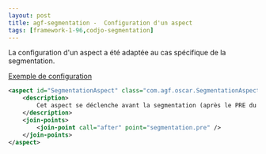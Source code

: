 ```yaml
---
layout: post
title: agf-segmentation -  Configuration d'un aspect
tags: [framework-1-96,codjo-segmentation]
---
```

La configuration d'un aspect a été adaptée au cas spécifique de la segmentation.

<u>Exemple de configuration</u>
```xml
<aspect id="SegmentationAspect" class="com.agf.oscar.SegmentationAspect">
    <description>
        Cet aspect se déclenche avant la segmentation (après le PRE du workflow de segmentation).
    </description>
    <join-points>
        <join-point call="after" point="segmentation.pre" />
    </join-points>
</aspect>
``` 